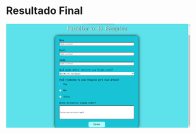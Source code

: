 <h1>Resultado Final</h1>
<img src="https://github.com/Mariianah-Santos/projetos/blob/main/projeto06-formulario-de-pesquisa/resultado.png"/>